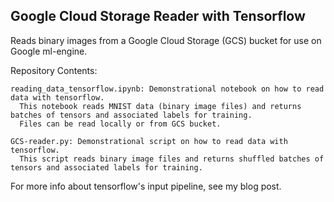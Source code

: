 ## Google Cloud Storage Reader with Tensorflow
Reads binary images from a Google Cloud Storage (GCS) bucket for use on Google ml-engine.  

  Repository Contents:
  
    reading_data_tensorflow.ipynb: Demonstrational notebook on how to read data with tensorflow.
      This notebook reads MNIST data (binary image files) and returns batches of tensors and associated labels for training.
      Files can be read locally or from GCS bucket. 
      
    GCS-reader.py: Demonstrational script on how to read data with tensorflow.
      This script reads binary image files and returns shuffled batches of tensors and associated labels for training.
      
For more info about tensorflow's input pipeline, see my blog post. 
